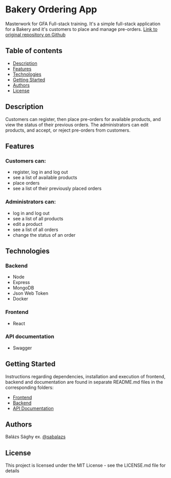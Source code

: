 # Bakery Ordering App
Masterwork for GFA Full-stack training. It's a simple full-stack application for a Bakery and it's customers to place and manage pre-orders. [Link to original repository on Github](https://github.com/green-fox-academy/sabalazs_masterwork)

## Table of contents
* [Description](#description)
* [Features](#features)
* [Technologies](#technologies)
* [Getting Started](#getting-started)
* [Authors](#authors)
* [License](#license)

## Description

Customers can register, then place pre-orders for available products, and view the status of their previous orders. The administrators can edit products, and accept, or reject pre-orders from customers.

## Features
### Customers can:
- register, log in and log out
- see a list of available products
- place orders
- see a list of their previously placed orders
### Administrators can:
- log in and log out
- see a list of all products
- edit a product
- see a list of all orders
- change the status of an order

## Technologies
### Backend
- Node
- Express
- MongoDB
- Json Web Token
- Docker
### Frontend
- React

### API documentation
- Swagger

## Getting Started

Instructions regarding dependencies, installation and execution of frontend, backend and documentation are found in separate README.md files in the corresponding folders:
- [Frontend](frontend/README.md)
- [Backend](backend/README.md)
- [API Documentation](api-documentation/README.md)

## Authors

Balázs Sághy
ex. [@sabalazs](https://github.com/sabalazs)

## License

This project is licensed under the MIT License - see the LICENSE.md file for details